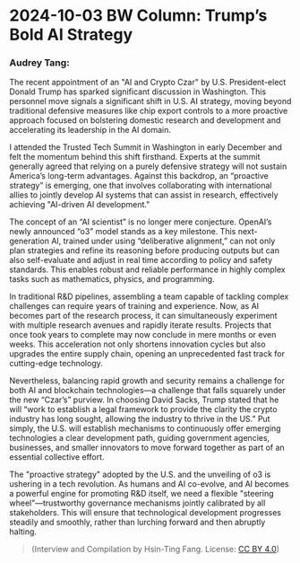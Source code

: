 # 2024-10-03 BW Column: Trump’s Bold AI Strategy

### Audrey Tang:

The recent appointment of an "AI and Crypto Czar" by U.S. President-elect Donald Trump has sparked significant discussion in Washington. This personnel move signals a significant shift in U.S. AI strategy, moving beyond traditional defensive measures like chip export controls to a more proactive approach focused on bolstering domestic research and development and accelerating its leadership in the AI domain.

I attended the Trusted Tech Summit in Washington in early December and felt the momentum behind this shift firsthand. Experts at the summit generally agreed that relying on a purely defensive strategy will not sustain America’s long-term advantages. Against this backdrop, an “proactive strategy” is emerging, one that involves collaborating with international allies to jointly develop AI systems that can assist in research, effectively achieving "AI-driven AI development."

The concept of an “AI scientist” is no longer mere conjecture. OpenAI’s newly announced “o3” model stands as a key milestone. This next-generation AI, trained under using “deliberative alignment,” can not only plan strategies and refine its reasoning before producing outputs but can also self-evaluate and adjust in real time according to policy and safety standards. This enables robust and reliable performance in highly complex tasks such as mathematics, physics, and programming.

In traditional R&D pipelines, assembling a team capable of tackling complex challenges can require years of training and experience. Now, as AI becomes part of the research process, it can simultaneously experiment with multiple research avenues and rapidly iterate results. Projects that once took years to complete may now conclude in mere months or even weeks. This acceleration not only shortens innovation cycles but also upgrades the entire supply chain, opening an unprecedented fast track for cutting-edge technology.

Nevertheless, balancing rapid growth and security remains a challenge for both AI and blockchain technologies—a challenge that falls squarely under the new “Czar’s” purview. In choosing David Sacks, Trump stated that he will “work to establish a legal framework to provide the clarity the crypto industry has long sought, allowing the industry to thrive in the US.” Put simply, the U.S. will establish mechanisms to continuously offer emerging technologies a clear development path, guiding government agencies, businesses, and smaller innovators to move forward together as part of an essential collective effort.

The "proactive strategy" adopted by the U.S. and the unveiling of o3 is ushering in a tech revolution. As humans and AI co-evolve, and AI becomes a powerful engine for promoting R&D itself, we need a flexible "steering wheel"—trustworthy governance mechanisms jointly calibrated by all stakeholders. This will ensure that technological development progresses steadily and smoothly, rather than lurching forward and then abruptly halting.

> (Interview and Compilation by Hsin-Ting Fang. License: [CC BY 4.0](https://creativecommons.org/licenses/by/4.0/deed.en))
